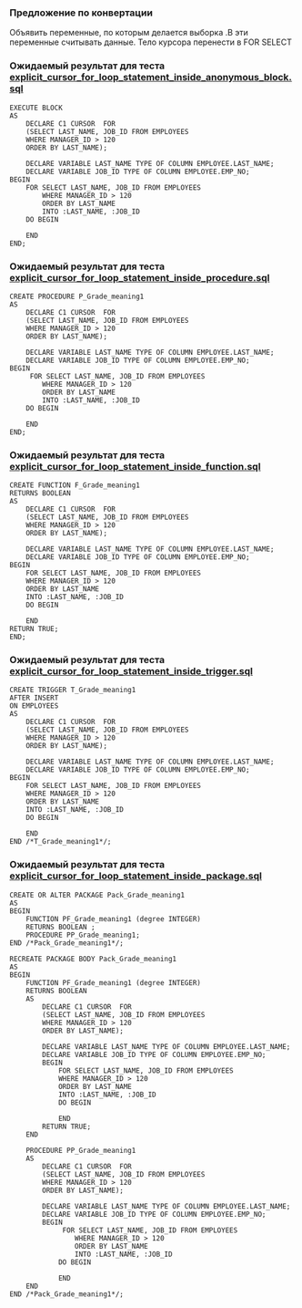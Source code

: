 ### Предложение по конвертации 

Объявить переменные, по которым делается выборка .В эти переменные считывать данные. Тело курсора 
перенести в FOR SELECT 


### Ожидаемый результат для теста [explicit_cursor_for_loop_statement_inside_anonymous_block.sql](explicit_cursor_for_loop_statement_inside_anonymous_block.sql)

    EXECUTE BLOCK
    AS
        DECLARE C1 CURSOR  FOR
        (SELECT LAST_NAME, JOB_ID FROM EMPLOYEES
        WHERE MANAGER_ID > 120
        ORDER BY LAST_NAME);

        DECLARE VARIABLE LAST_NAME TYPE OF COLUMN EMPLOYEE.LAST_NAME;
        DECLARE VARIABLE JOB_ID TYPE OF COLUMN EMPLOYEE.EMP_NO;
    BEGIN
        FOR SELECT LAST_NAME, JOB_ID FROM EMPLOYEES
            WHERE MANAGER_ID > 120
            ORDER BY LAST_NAME
            INTO :LAST_NAME, :JOB_ID
        DO BEGIN
            
        END
    END;


### Ожидаемый результат для теста [explicit_cursor_for_loop_statement_inside_procedure.sql](explicit_cursor_for_loop_statement_inside_procedure.sql)

    CREATE PROCEDURE P_Grade_meaning1
    AS
        DECLARE C1 CURSOR  FOR
        (SELECT LAST_NAME, JOB_ID FROM EMPLOYEES
        WHERE MANAGER_ID > 120
        ORDER BY LAST_NAME);

        DECLARE VARIABLE LAST_NAME TYPE OF COLUMN EMPLOYEE.LAST_NAME;
        DECLARE VARIABLE JOB_ID TYPE OF COLUMN EMPLOYEE.EMP_NO;
    BEGIN
         FOR SELECT LAST_NAME, JOB_ID FROM EMPLOYEES
            WHERE MANAGER_ID > 120
            ORDER BY LAST_NAME
            INTO :LAST_NAME, :JOB_ID
        DO BEGIN
            
        END
    END; 

### Ожидаемый результат для теста [explicit_cursor_for_loop_statement_inside_function.sql](explicit_cursor_for_loop_statement_inside_function.sql)

    CREATE FUNCTION F_Grade_meaning1
    RETURNS BOOLEAN
    AS
        DECLARE C1 CURSOR  FOR
        (SELECT LAST_NAME, JOB_ID FROM EMPLOYEES
        WHERE MANAGER_ID > 120
        ORDER BY LAST_NAME);

        DECLARE VARIABLE LAST_NAME TYPE OF COLUMN EMPLOYEE.LAST_NAME;
        DECLARE VARIABLE JOB_ID TYPE OF COLUMN EMPLOYEE.EMP_NO;
    BEGIN
        FOR SELECT LAST_NAME, JOB_ID FROM EMPLOYEES
        WHERE MANAGER_ID > 120
        ORDER BY LAST_NAME
        INTO :LAST_NAME, :JOB_ID
        DO BEGIN
    
        END
    RETURN TRUE;
    END; 

### Ожидаемый результат для теста [explicit_cursor_for_loop_statement_inside_trigger.sql](explicit_cursor_for_loop_statement_inside_trigger.sql)


    CREATE TRIGGER T_Grade_meaning1
    AFTER INSERT
    ON EMPLOYEES
    AS
        DECLARE C1 CURSOR  FOR
        (SELECT LAST_NAME, JOB_ID FROM EMPLOYEES
        WHERE MANAGER_ID > 120
        ORDER BY LAST_NAME);

        DECLARE VARIABLE LAST_NAME TYPE OF COLUMN EMPLOYEE.LAST_NAME;
        DECLARE VARIABLE JOB_ID TYPE OF COLUMN EMPLOYEE.EMP_NO;
    BEGIN
        FOR SELECT LAST_NAME, JOB_ID FROM EMPLOYEES
        WHERE MANAGER_ID > 120
        ORDER BY LAST_NAME
        INTO :LAST_NAME, :JOB_ID
        DO BEGIN
    
        END
    END /*T_Grade_meaning1*/;


### Ожидаемый результат для теста [explicit_cursor_for_loop_statement_inside_package.sql](explicit_cursor_for_loop_statement_inside_package.sql)


    CREATE OR ALTER PACKAGE Pack_Grade_meaning1
    AS
    BEGIN
        FUNCTION PF_Grade_meaning1 (degree INTEGER)
        RETURNS BOOLEAN ;  
        PROCEDURE PP_Grade_meaning1;
    END /*Pack_Grade_meaning1*/;
    
    RECREATE PACKAGE BODY Pack_Grade_meaning1
    AS
    BEGIN
        FUNCTION PF_Grade_meaning1 (degree INTEGER)
        RETURNS BOOLEAN
        AS
            DECLARE C1 CURSOR  FOR
            (SELECT LAST_NAME, JOB_ID FROM EMPLOYEES
            WHERE MANAGER_ID > 120
            ORDER BY LAST_NAME);
        
            DECLARE VARIABLE LAST_NAME TYPE OF COLUMN EMPLOYEE.LAST_NAME;
            DECLARE VARIABLE JOB_ID TYPE OF COLUMN EMPLOYEE.EMP_NO;
            BEGIN
                FOR SELECT LAST_NAME, JOB_ID FROM EMPLOYEES
                WHERE MANAGER_ID > 120
                ORDER BY LAST_NAME
                INTO :LAST_NAME, :JOB_ID
                DO BEGIN
            
                END
            RETURN TRUE;
        END
    
        PROCEDURE PP_Grade_meaning1
        AS
            DECLARE C1 CURSOR  FOR
            (SELECT LAST_NAME, JOB_ID FROM EMPLOYEES
            WHERE MANAGER_ID > 120
            ORDER BY LAST_NAME);
        
            DECLARE VARIABLE LAST_NAME TYPE OF COLUMN EMPLOYEE.LAST_NAME;
            DECLARE VARIABLE JOB_ID TYPE OF COLUMN EMPLOYEE.EMP_NO;
            BEGIN
                 FOR SELECT LAST_NAME, JOB_ID FROM EMPLOYEES
                    WHERE MANAGER_ID > 120
                    ORDER BY LAST_NAME
                    INTO :LAST_NAME, :JOB_ID
                DO BEGIN
                    
                END
        END  
    END /*Pack_Grade_meaning1*/;